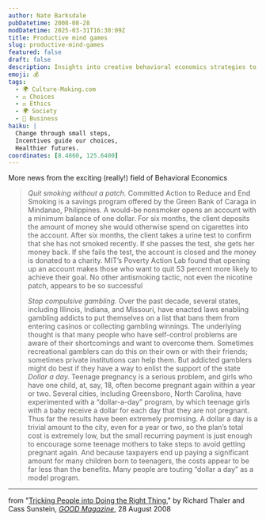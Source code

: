 ```yaml
---
author: Nate Barksdale
pubDatetime: 2008-08-28
modDatetime: 2025-03-31T16:30:09Z
title: Productive mind games
slug: productive-mind-games
featured: false
draft: false
description: Insights into creative behavioral economics strategies to encourage healthier choices and better decision-making.
emoji: 💰
tags:
  - 🌍 Culture-Making.com
  - ⚖️ Choices
  - ⚖️ Ethics
  - 🌍 Society
  - 💼 Business
haiku: |
  Change through small steps,  
  Incentives guide our choices,  
  Healthier futures.
coordinates: [8.4860, 125.6400]
---
```


More news from the exciting (really!) field of Behavioral Economics

> _Quit smoking without a patch._ Committed Action to Reduce and End Smoking is a savings program offered by the Green Bank of Caraga in Mindanao, Philippines. A would-be nonsmoker opens an account with a minimum balance of one dollar. For six months, the client deposits the amount of money she would otherwise spend on cigarettes into the account. After six months, the client takes a urine test to confirm that she has not smoked recently. If she passes the test, she gets her money back. If she fails the test, the account is closed and the money is donated to a charity. MIT’s Poverty Action Lab found that opening up an account makes those who want to quit 53 percent more likely to achieve their goal. No other antismoking tactic, not even the nicotine patch, appears to be so successful
>
> _Stop compulsive gambling._ Over the past decade, several states, including Illinois, Indiana, and Missouri, have enacted laws enabling gambling addicts to put themselves on a list that bans them from entering casinos or collecting gambling winnings. The underlying thought is that many people who have self-control problems are aware of their shortcomings and want to overcome them. Sometimes recreational gamblers can do this on their own or with their friends; sometimes private institutions can help them. But addicted gamblers might do best if they have a way to enlist the support of the state
> _Dollar a day._ Teenage pregnancy is a serious problem, and girls who have one child, at, say, 18, often become pregnant again within a year or two. Several cities, including Greensboro, North Carolina, have experimented with a “dollar-a-day” program, by which teenage girls with a baby receive a dollar for each day that they are not pregnant. Thus far the results have been extremely promising. A dollar a day is a trivial amount to the city, even for a year or two, so the plan’s total cost is extremely low, but the small recurring payment is just enough to encourage some teenage mothers to take steps to avoid getting pregnant again. And because taxpayers end up paying a significant amount for many children born to teenagers, the costs appear to be far less than the benefits. Many people are touting “dollar a day” as a model program.

---

from "[Tricking People into Doing the Right Thing](http://web.archive.org/web/20090620065711/http://www.goodmagazine.com:80/section/Provocations/tricking_people_into_doing_the_right_thing1)," by Richard Thaler and Cass Sunstein, [_GOOD Magazine_](http://web.archive.org/web/20090106134638/http://www.goodmagazine.com./), 28 August 2008
